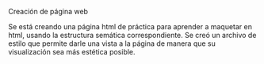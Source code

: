 Creación de página web

Se está creando una página html de práctica para aprender a maquetar en html, usando la estructura semática correspondiente.
Se creó un archivo de estilo que permite darle una vista a la página de manera que su visualización sea más estética posible.
